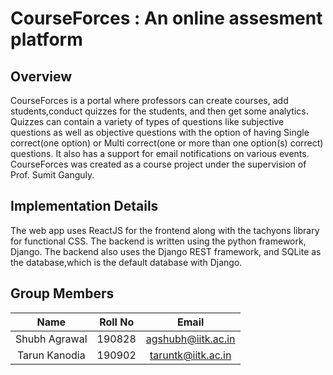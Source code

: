 # CourseForces : An online assesment platform

## Overview

CourseForces is a portal where professors can create courses, add students,conduct
quizzes for the students, and then get some analytics. Quizzes can contain a variety of
types of questions like subjective questions as well as objective questions with the
option of having Single correct(one option) or Multi correct(one or more than one
option(s) correct) questions. It also has a support for email notifications on various events.
CourseForces was created as a course project under the supervision of Prof. Sumit Ganguly.

## Implementation Details

The web app uses ReactJS for the frontend along with the tachyons library for
functional CSS.
The backend is written using the python framework, Django. The backend also uses
the Django REST framework, and SQLite as the database,which is the
default database with Django.

## Group Members
|       Name      | Roll No |        Email        |
|:---------------:|:-------:|:-------------------:|
|  Shubh Agrawal  |  190828 | agshubh@iitk.ac.in  |
|  Tarun Kanodia  |  190902 |  taruntk@iitk.ac.in |

